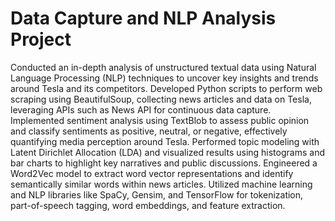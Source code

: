 # Data Capture and NLP Analysis Project
Conducted an in-depth analysis of unstructured textual data using Natural Language Processing (NLP) techniques to uncover key insights and trends around Tesla and its competitors.
Developed Python scripts to perform web scraping using BeautifulSoup, collecting news articles and data on Tesla, leveraging APIs such as News API for continuous data capture.
Implemented sentiment analysis using TextBlob to assess public opinion and classify sentiments as positive, neutral, or negative, effectively quantifying media perception around Tesla.
Performed topic modeling with Latent Dirichlet Allocation (LDA) and visualized results using histograms and bar charts to highlight key narratives and public discussions.
Engineered a Word2Vec model to extract word vector representations and identify semantically similar words within news articles.
Utilized machine learning and NLP libraries like SpaCy, Gensim, and TensorFlow for tokenization, part-of-speech tagging, word embeddings, and feature extraction.
